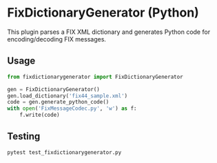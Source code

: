 # FixDictionaryGenerator (Python)

This plugin parses a FIX XML dictionary and generates Python code for encoding/decoding FIX messages.

## Usage

```python
from fixdictionarygenerator import FixDictionaryGenerator

gen = FixDictionaryGenerator()
gen.load_dictionary('fix44_sample.xml')
code = gen.generate_python_code()
with open('FixMessageCodec.py', 'w') as f:
    f.write(code)
```

## Testing

```sh
pytest test_fixdictionarygenerator.py
``` 